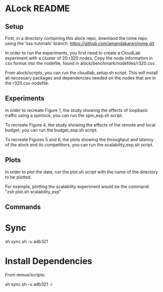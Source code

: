 # ALock README


## Setup

First, in a directory containing this alock repo, downlaod the rome repo using the 'sss-tutorials' branch. https://github.com/amandabaran/rome.git

In order to run the experiments, you first need to create a CloudLab experiment with a cluster of 20 r320 nodes.
Copy the node information in csv format into the nodefile, found in alock/benchmark/nodefiles/r320.csv.

From alock/scripts, you can run the cloudlab_setup.sh script. This will install all necessary packages and dependencies needed on the nodes that are in the r320.csv nodefile.


## Experiments

In order to recreate Figure 1, the study showing the effects of loopback traffic using a spinlock, you can run the spin_exp.sh script. 

To recreate Figure 4, the study showing the effects of the remote and local budget, you can run the budget_exp.sh script.

To recreate Figures 5 and 6, the plots showing the throughput and latency of the alock and its competitiors, you can run the scalability_exp.sh script. 

## Plots

In order to plot the data, run the plot.sh script with the name of the directory to be plotted.

For example, plotting the scalability experiment would be the command: 
"zsh plot.sh scalability_exp"


## Commands

# Sync
sh sync.sh -u adb321

# Install Dependencies 
From remus/scripts:
<!-- -i installs dependencies for first time connecting to nodes -->
sh sync.sh -u adb321 -i 